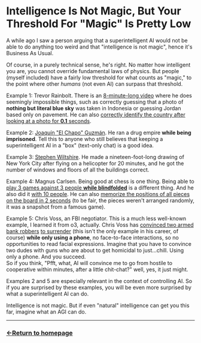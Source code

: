 # Intelligence Is Not Magic, But Your Threshold For "Magic" Is Pretty Low

A while ago I saw a person arguing that a superintelligent AI would not be able to do anything too weird and that "intelligence is not magic", hence it's Business As Usual.

Of course, in a purely technical sense, he's right. No matter how intelligent you are, you cannot override fundamental laws of physics. But people (myself included) have a fairly low threshold for what counts as "magic," to the point where other *humans* (not even AI) can surpass that threshold.

Example 1: Trevor Rainbolt. There is an [8-minute-long video](https://youtu.be/QRqKPDJYyLE) where he does seemingly impossible things, such as correctly guessing that a photo of **nothing but literal blue sky** was taken in Indonesia or guessing Jordan based only on pavement. He can also [correctly identify the country after looking at a photo for **0.1** seconds](https://www.youtube.com/shorts/eAppbmqlnuw).

Example 2: [Joaquín "El Chapo" Guzmán](https://en.wikipedia.org/wiki/Joaqu%C3%ADn_%22El_Chapo%22_Guzm%C3%A1n). He ran a drug empire **while being imprisoned**. Tell this to anyone who still believes that keeping a superintelligent AI in a "box" (text-only chat) is a good idea.

Example 3: [Stephen Wiltshire](https://en.wikipedia.org/wiki/Stephen_Wiltshire). He made a nineteen-foot-long drawing of New York City after flying on a helicopter for 20 minutes, and he got the number of windows and floors of all the buildings correct.

Example 4: Magnus Carlsen. Being good at chess is one thing. Being able to [play 3 games against 3 people **while blindfolded**](https://youtu.be/xmXwdoRG43U) is a different thing. And he also did it [with 10 people](https://youtu.be/cTeDkyQUbyY). He can also [memorize the positions of all pieces on the board in 2 seconds](https://youtu.be/FNEWS7Ny73w?t=434) (to be fair, the pieces weren't arranged randomly, it was a snapshot from a famous game).

Example 5: Chris Voss, an FBI negotiator. This is a much less well-known example, I learned it from o3, actually. Chris Voss has [convinced two armed bank robbers](https://www.masterclass.com/classes/chris-voss-teaches-the-art-of-negotiation/chapters/case-study-chase-manhattan-bank-robbery) [to surrender](https://greghague.com/fbi-hostage-negotiator-outsmarts-armed-robbers/) (this isn't the only example in his career, of course) **while only using a phone**, no face-to-face interactions, so no opportunities to read facial expressions. Imagine that you have to convince two dudes with guns who are about to get homicidal to just...chill. Using only a phone. And you succeed. <br />
So if you think, "Pfft, what, AI will convince me to go from hostile to cooperative within minutes, after a little chit-chat?" well, yes, it just might.

Examples 2 and 5 are especially relevant in the context of controlling AI. So if you are surprised by these examples, you will be even more surprised by what a superintelligent AI can do.

Intelligence is not magic. But if even "natural" intelligence can get you this far, imagine what an AGI can do.


___
### [←Return to homepage](https://expertium.github.io/)

